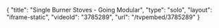 {
    "title": "Single Burner Stoves - Going Modular",
    "type": "solo",
    "layout": "iframe-static",
    "videoId": "3785289",
    "url": "\/tvpembed\/3785289"
}